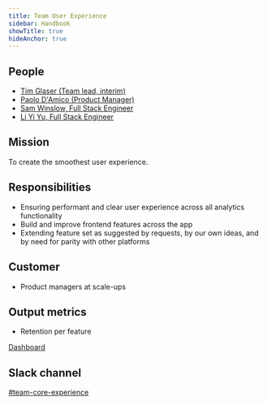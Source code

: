 ```yaml
---
title: Team User Experience
sidebar: Handbook
showTitle: true
hideAnchor: true
---
```


## People

- [Tim Glaser (Team lead, interim)](/handbook/people/team#tim-glaser-co-founder--cto-)
- [Paolo D'Amico (Product Manager)](/handbook/people/team#paolo-damico-product-team)
- [Sam Winslow, Full Stack Engineer](/handbook/people/team#sam-winslow-full-stack-engineer)
- [Li Yi Yu, Full Stack Engineer]((/handbook/people/team/#li-yi-yu-software-engineer))

## Mission

To create the smoothest user experience.

## Responsibilities

- Ensuring performant and clear user experience across all analytics functionality
- Build and improve frontend features across the app
- Extending feature set as suggested by requests, by our own ideas, and by need for parity with other platforms


## Customer

- Product managers at scale-ups

## Output metrics

- Retention per feature

[Dashboard](https://app.posthog.com/dashboard/1124)

## Slack channel

[#team-core-experience](https://posthog.slack.com/messages/team-core-experience)
